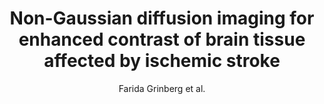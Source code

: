---
cat: ciel
subcat: neurophysics
bestof: false
author: Farida Grinberg et al.
title: Non-Gaussian diffusion imaging for enhanced contrast of brain tissue affected by ischemic stroke
journal: PLoS One
year: 2014
type: article
doi: 10.1371/journal.pone.0089225
---